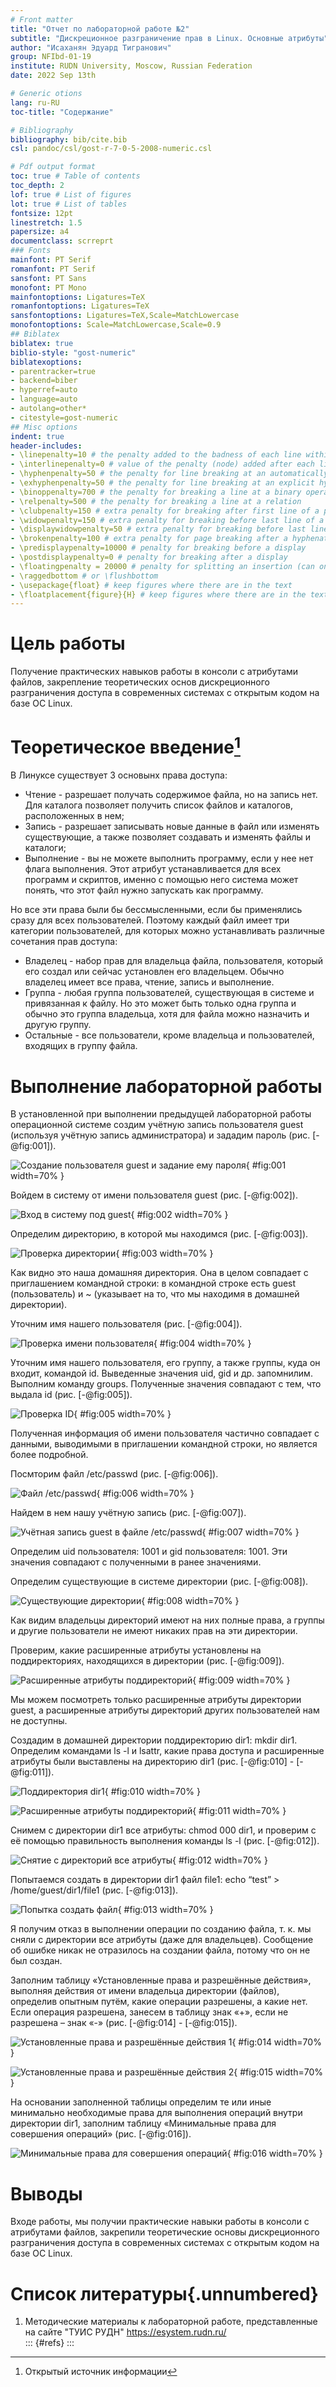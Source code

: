```yaml
---
# Front matter
title: "Отчет по лабораторной работе №2"
subtitle: "Дискреционное разграничение прав в Linux. Основные атрибуты"
author: "Исаханян Эдуард Тигранович"
group: NFIbd-01-19
institute: RUDN University, Moscow, Russian Federation
date: 2022 Sep 13th

# Generic otions
lang: ru-RU
toc-title: "Содержание"

# Bibliography
bibliography: bib/cite.bib
csl: pandoc/csl/gost-r-7-0-5-2008-numeric.csl

# Pdf output format
toc: true # Table of contents
toc_depth: 2
lof: true # List of figures
lot: true # List of tables
fontsize: 12pt
linestretch: 1.5
papersize: a4
documentclass: scrreprt
### Fonts
mainfont: PT Serif
romanfont: PT Serif
sansfont: PT Sans
monofont: PT Mono
mainfontoptions: Ligatures=TeX
romanfontoptions: Ligatures=TeX
sansfontoptions: Ligatures=TeX,Scale=MatchLowercase
monofontoptions: Scale=MatchLowercase,Scale=0.9
## Biblatex
biblatex: true
biblio-style: "gost-numeric"
biblatexoptions:
- parentracker=true
- backend=biber
- hyperref=auto
- language=auto
- autolang=other*
- citestyle=gost-numeric
## Misc options
indent: true
header-includes:
- \linepenalty=10 # the penalty added to the badness of each line within a paragraph (no associated penalty node) Increasing the value makes tex try to have fewer lines in the paragraph.
- \interlinepenalty=0 # value of the penalty (node) added after each line of a paragraph.
- \hyphenpenalty=50 # the penalty for line breaking at an automatically inserted hyphen
- \exhyphenpenalty=50 # the penalty for line breaking at an explicit hyphen
- \binoppenalty=700 # the penalty for breaking a line at a binary operator
- \relpenalty=500 # the penalty for breaking a line at a relation
- \clubpenalty=150 # extra penalty for breaking after first line of a paragraph
- \widowpenalty=150 # extra penalty for breaking before last line of a paragraph
- \displaywidowpenalty=50 # extra penalty for breaking before last line before a display math
- \brokenpenalty=100 # extra penalty for page breaking after a hyphenated line
- \predisplaypenalty=10000 # penalty for breaking before a display
- \postdisplaypenalty=0 # penalty for breaking after a display
- \floatingpenalty = 20000 # penalty for splitting an insertion (can only be split footnote in standard LaTeX)
- \raggedbottom # or \flushbottom
- \usepackage{float} # keep figures where there are in the text
- \floatplacement{figure}{H} # keep figures where there are in the text
---
```


# Цель работы

Получение практических навыков работы в консоли с атрибутами файлов, закрепление теоретических основ дискреционного разграничения доступа в современных системах с открытым кодом на базе ОС Linux.

# Теоретическое введение[^1]  

В Линуксе существует 3 основынх права доступа:
- Чтение - разрешает получать содержимое файла, но на запись нет. Для каталога позволяет получить список файлов и каталогов, расположенных в нем;
- Запись - разрешает записывать новые данные в файл или изменять существующие, а также позволяет создавать и изменять файлы и каталоги;
- Выполнение - вы не можете выполнить программу, если у нее нет флага выполнения. Этот атрибут устанавливается для всех программ и скриптов, именно с помощью него система может понять, что этот файл нужно запускать как программу.

Но все эти права были бы бессмысленными, если бы применялись сразу для всех пользователей. Поэтому каждый файл имеет три категории пользователей, для которых можно устанавливать различные сочетания прав доступа:

- Владелец - набор прав для владельца файла, пользователя, который его создал или сейчас установлен его владельцем. Обычно владелец имеет все права, чтение, запись и выполнение.
- Группа - любая группа пользователей, существующая в системе и привязанная к файлу. Но это может быть только одна группа и обычно это группа владельца, хотя для файла можно назначить и другую группу.
- Остальные - все пользователи, кроме владельца и пользователей, входящих в группу файла.

# Выполнение лабораторной работы

В установленной при выполнении предыдущей лабораторной работы операционной системе создим учётную запись пользователя guest (используя
учётную запись администратора) и зададим пароль (рис. [-@fig:001]).

![Создание пользователя guest и задание ему пароля](images/1.png){ #fig:001 width=70% }

Войдем в систему от имени пользователя guest (рис. [-@fig:002]).

![Вход в систему под guest](images/2.png){ #fig:002 width=70% }

Определим директорию, в которой мы находимся (рис. [-@fig:003]). 

![Проверка директории](images/3.png){ #fig:003 width=70% }

Как видно это наша домашняя директория. Она в целом совпадает с приглашением командной строки: в командной строке есть guest (пользователь) и ~ (указывает на
то, что мы находимя в домашней директории).

Уточним имя нашего пользователя (рис. [-@fig:004]).

![Проверка имени пользователя](images/4.png){ #fig:004 width=70% }

Уточним имя нашего пользователя, его группу, а также группы, куда он входит, командой id. Выведенные значения uid, gid и др. запомнилим.
Выполним команду groups. Полученные значения совпадают с тем, что выдала id (рис. [-@fig:005]).

![Проверка ID](images/5.png){ #fig:005 width=70% }

Полученная информация об имени пользователя частично совпадает с данными, выводимыми в приглашении командной
строки, но является более подробной.

Посмторим файл /etc/passwd (рис. [-@fig:006]).

![Файл /etc/passwd](images/6.png){ #fig:006 width=70% }

Найдем в нем нашу учётную запись (рис. [-@fig:007]).

![Учётная запись guest в файле /etc/passwd](images/7.png){ #fig:007 width=70% }

Определим uid пользователя: 1001 и gid пользователя: 1001. Эти значения совпадают с полученными в ранее значениями.

Определим существующие в системе директории (рис. [-@fig:008]).

![Существующие директории](images/8.png){ #fig:008 width=70% }

Как видим владельцы директорий имеют на них полные права, а группы и другие пользователи не
имеют никаких прав на эти директории.

Проверим, какие расширенные атрибуты установлены на поддиректориях,
находящихся в директории (рис. [-@fig:009]).

![Расширенные атрибуты поддиректорий](images/9.png){ #fig:009 width=70% }

Мы можем посмотреть только  расширенные атрибуты директории guest,
а расширенные атрибуты директорий других пользователей нам не доступны.

Создадим в домашней директории поддиректорию dir1: mkdir dir1. Определим
командами ls -l и lsattr, какие права доступа и расширенные атрибуты были
выставлены на директорию dir1 (рис. [-@fig:010] - [-@fig:011]).

![Поддиректория dir1](images/10.png){ #fig:010 width=70% }

![Расширенные атрибуты поддиректорий](images/10a.png){ #fig:011 width=70% }

Снимем с директории dir1 все атрибуты: chmod 000 dir1, и проверим с её
помощью правильность выполнения команды ls -l (рис. [-@fig:012]).

![Снятие с директорий все атрибуты](images/11.png){ #fig:012 width=70% }

Попытаемся создать в директории dir1 файл file1: echo “test” > /home/guest/dir1/file1 (рис. [-@fig:013]).

![Попытка создать файл](images/12.png){ #fig:013 width=70% }

Я получим отказ в выполнении операции по созданию файла,
т. к. мы сняли с директории все атрибуты (даже для владельцев).
Сообщение об ошибке никак не отразилось на создании файла, потому
что он не был создан.

Заполним таблицу «Установленные права и разрешённые действия», выполняя действия от имени владельца директории (файлов),
определив опытным путём, какие операции разрешены, а какие нет. Если
операция разрешена, занесем в таблицу знак «+», если не разрешена – знак
«-» (рис. [-@fig:014] - [-@fig:015]).

![Установленные права и разрешённые действия 1](images/13.png){ #fig:014 width=70% }

![Установленные права и разрешённые действия 2](images/14.png){ #fig:015 width=70% }

На основании заполненной таблицы определим те или иные минимально
необходимые права для выполнения операций внутри директории dir1,
заполним таблицу «Минимальные права для совершения операций» (рис. [-@fig:016]).

![Минимальные права для совершения операций](images/15.png){ #fig:016 width=70% }

# Выводы  
Входе работы, мы получии практические навыки работы в консоли с атрибутами файлов, закрепили
теоретические основы дискреционного разграничения доступа в современных
системах с открытым кодом на базе ОС Linux.


# Список литературы{.unnumbered}
1. Методические материалы к лабораторной работе, представленные на сайте "ТУИС РУДН" https://esystem.rudn.ru/  
::: {#refs}
:::

[^1]: Открытый источник информации